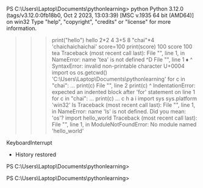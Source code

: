 PS C:\Users\Laptop\Documents\pythonlearning> python
Python 3.12.0 (tags/v3.12.0:0fb18b0, Oct  2 2023, 13:03:39) [MSC v.1935 64 bit (AMD64)] on win32
Type "help", "copyright", "credits" or "license" for more information.
>>> print("hello")
hello
>>> 2*2
4
>>> 3+5
8
>>> "chai"*4
'chaichaichaichai'
>>> score=100
>>> print(score)
100
>>> score
100
>>> tea
Traceback (most recent call last):
  File "<stdin>", line 1, in <module>
NameError: name 'tea' is not defined
>>> ^D
  File "<stdin>", line 1
    ♦
    ^
SyntaxError: invalid non-printable character U+0004
>>> import os
>>> os.getcwd()
'C:\\Users\\Laptop\\Documents\\pythonlearning'
>>> for c in "chai":
... print(c)
  File "<stdin>", line 2
    print(c)
    ^
IndentationError: expected an indented block after 'for' statement on line 1
>>> for c in "chai":
...  print(c)
...
c
h
a
i
>>> import sys
>>> sys.platform
'win32'
>>> ls
Traceback (most recent call last):
  File "<stdin>", line 1, in <module>
NameError: name 'ls' is not defined. Did you mean: 'os'?
>>> import hello_world
Traceback (most recent call last):
  File "<stdin>", line 1, in <module>
ModuleNotFoundError: No module named 'hello_world'
>>>
KeyboardInterrupt
>>>
 *  History restored 

PS C:\Users\Laptop\Documents\pythonlearning>



PS C:\Users\Laptop\Documents\pythonlearning>